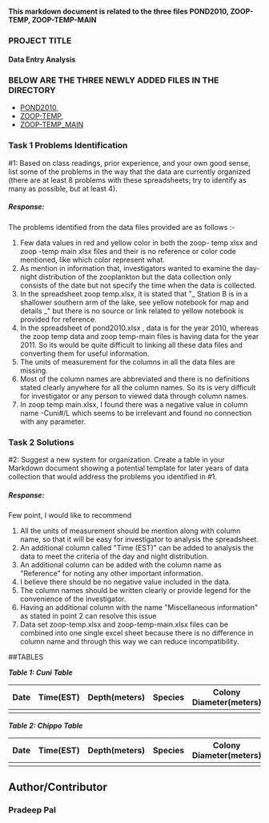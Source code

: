 #### This markdown document is related to the three files POND2010, ZOOP-TEMP, ZOOP-TEMP-MAIN

### PROJECT TITLE
#### Data Entry Analysis

### BELOW ARE THE THREE NEWLY ADDED FILES IN THE DIRECTORY
* [POND2010](https://github.com/pradeeppal07/Assignment-8086/blob/master/Data%20Entry%20Analysis/pond2010.xlsx),
* [ZOOP-TEMP](https://github.com/pradeeppal07/Assignment-8086/blob/master/Data%20Entry%20Analysis/zoop%20-%20temp.xlsx),
* [ZOOP-TEMP_MAIN](https://github.com/pradeeppal07/Assignment-8086/blob/master/Data%20Entry%20Analysis/zoop%20-%20temp-main.xlsx)

### Task 1 Problems Identification
#1: Based on class readings, prior experience, and your own good sense, list some of the problems in the way that the data are currently organized (there are at least 8 problems with these spreadsheets; try to identify as many as possible, but at least 4).

##### **Response:** 
The problems identified from the data files provided are as follows :-

1. Few data values in red and yellow color in both the zoop- temp xlsx and zoop -temp main xlsx files and  their is no reference or color code mentioned, like which color represent what. 
2. As mention in information that, investigators wanted to examine the day-night distribution of the zooplankton but the data collection only consists of the date but not specify the time when the data is collected. 
3. In the spreadsheet zoop temp.xlsx, it is stated that "_ Station B is in a shallower southern arm of the lake, see yellow notebook for map and details _" but there is no source or link related to yellow notebook is provided for reference.
4. In the spreadsheet of pond2010.xlsx , data is for the year 2010, whereas the zoop temp data and zoop temp-main files is having data for the year 2011. So its  would be quite difficult to linking all these data files and converting them for useful information.
5. The units of measurement for the columns in all the data files are missing.
6. Most of the column names are abbreviated and there is no definitions stated clearly anywhere for all the column names. So its is very difficult for investigator or any person to viewed data through column names.
7. In zoop temp main.xlsx, I found there was a negative value in column name -Cuni#/L which seems to be irrelevant and found no connection with any parameter.


### Task 2 Solutions
#2: Suggest a new system for organization. Create a table in your Markdown document showing a potential template for later years of data collection that would address the problems you identified in #1.
##### **Response**:

Few point, I would like to recommend

1. All the units of measurement should be mention along with column name, so that it will be easy for investigator to analysis the spreadsheet.
2. An additional column called "Time (EST)" can be added to analysis the data to meet the criteria of the day and night distribution. 
3. An additional column can be added with the column name as "Reference" for noting any other important information.
4. I believe there should be no negative value included in the data.
5. The column names should be written clearly or provide legend for the convenience of the investigator.
6. Having an additional column with the name "Miscellaneous information" as stated in point 2 can resolve this issue
7. Data set zoop-temp.xlsx and zoop-temp-main.xlsx files can be combined into one single excel sheet because there is no difference in column name and through this way we can reduce incompatibility.

##TABLES

**_Table 1: Cuni Table_**  

| Date | Time(EST) | Depth(meters) | Species | Colony Diameter(meters) | Cuni Colony Size(millimeter) | Temperature(Degree Celsius) | Density(Liters) | Cuni #/L | Cuni Colony Size(millimeter) | Chlorophyll A | Station | Reference |
|------|-----------|---------------|---------|-------------------------|------------------------------|-----------------------------|-------------------|----------|------------------------------|---------------|---------|------------|
|      |           |               |         |                         |                              |                             |                   |          |                              |               |         |             |

**_Table 2: Chippo Table_**  

| Date | Time(EST) | Depth(meters) | Species | Colony Diameter(meters) | Chippo Colony Size(millimeter) | Temperature(Degree Celsius) | Density(Liters) | Chippo #/L | Chippo Colony Size(millimeter) | Chlorophyll A | Station | Reference |
|------|-----------|---------------|---------|-------------------------|--------------------------------|-----------------------------|-----------------|------------|--------------------------------|---------------|---------|-----------|
|      |           |               |         |                         |                                |                             |                 |            |                                |               |         |           |     

## Author/Contributor
### Pradeep Pal
